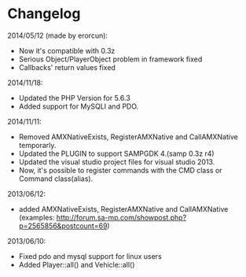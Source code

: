 Changelog
=========
2014/05/12 (made by erorcun):
- Now it's compatible with 0.3z
- Serious Object/PlayerObject problem in framework fixed
- Callbacks' return values fixed

2014/11/18:
- Updated the PHP Version for 5.6.3
- Added support for MySQLI and PDO.

2014/11/11:
- Removed AMXNativeExists, RegisterAMXNative and CallAMXNative temporarly.
- Updated the PLUGIN to support SAMPGDK 4.(samp 0.3z r4)
- Updated the visual studio project files for visual studio 2013.
- Now, it's possible to register commands with the CMD class or Command class(alias).

2013/06/12:
- added AMXNativeExists, RegisterAMXNative and CallAMXNative (examples: http://forum.sa-mp.com/showpost.php?p=2565856&postcount=69)

2013/06/10:
- Fixed pdo and mysql support for linux users
- Added Player::all() and Vehicle::all()
